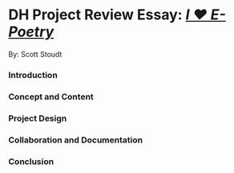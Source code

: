 # DH Project Review Essay: [_I ❤️ E-Poetry_](http://iloveepoetry.com)
By: Scott Stoudt

### Introduction

### Concept and Content

### Project Design

### Collaboration and Documentation

### Conclusion
